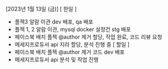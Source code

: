 [2023년 1월 13일 (금)]
[ 한일 ]
* 플젝3 알람 이관 dev 배포, qa 배포
* 플젝 1, 2 알람 이관, mysql docker 설정건  stg 배포
* 페이스북 배치 플젝 @author 제거 할당,  작업 완료, 코드 리뷰 요청
* 메세지프로듀서 api  지라 할당, 분석 진행 중 
[ 할일 ]
* 페이스북 배치 플젝 @author 제거 코드 dev 배포
* 메세지프로듀서 api  분석 및 작업 진행
